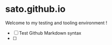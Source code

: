 # sato.github.io

Welcome to my testing and tooling environment !

-[ ] Test Github Markdown syntax
-[ ]  
